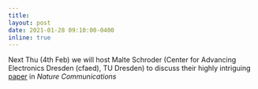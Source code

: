 ```yaml
---
title:
layout: post
date: 2021-01-28 09:10:00-0400
inline: true
---
```


Next Thu (4th Feb) we will host Malte Schroder (Center for Advancing Electronics Dresden (cfaed), TU Dresden) to discuss their highly intriguing [paper](https://doi.org/10.1038/s41467-020-18370-3) in _Nature Communications_
